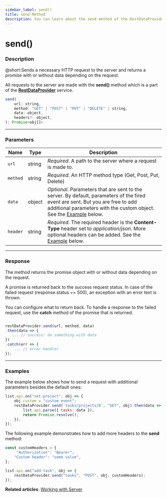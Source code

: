 ```yaml
---
sidebar_label: send()
title: send Method
description: You can learn about the send method of the RestDataProvider in the documentation of the DHTMLX JavaScript To Do List library. Browse developer guides and API reference, try out code examples and live demos, and download a free 30-day evaluation version of DHTMLX To Do List.
---
```


# send()

### Description

@short:Sends a necessary HTTP request to the server and returns a promise with or without data depending on the request. 

All requests to the server are made with the **send()** method which is a part of the [**RestDataProvider**](guides/working_with_server.md/#restdataprovider) service.

~~~js
send(
    url: string,
    method: "GET" | "POST" | "PUT" | "DELETE" | string,
    data: object,
    headers?: object,
): Promise<obj[]>
~~~

---

### Parameters


| Name       | Type        | Description |
| ----------- | ----------- | ----------- |
| `url`         |  string     | *Required*. A path to the server where a request is made to.            |
| `method`            |string             | *Required*. An HTTP method type (Get, Post, Put, Delete)            |
| `data`  | object        | *Optional*. Parameters that are sent to the server. By default, parameters of the fired event are sent.  But you are free to add additional parameters with the custom object. See the [Example](#examples) below. |
| `header`  |string       | *Required*. The required header is the **Content-Type** header set to *application/json*. More optional headers can be added. See the [Example](#examples) below. |

---

### Response

The method returns the promise object with or without data depending on the request.

A promise is returned back to the success request status. In case of the failed request (response.status == 500), an exception with an error text is thrown.

You can configure what to return back. To handle a response to the failed request, use the **catch** method of the promise that is returned. 

~~~js

restDataProvider.send(url, method, data)
.then(data => {
   ... // success: do something with data
})
.catch(err => {
    ... // error handler
});

~~~

---

### Examples

The example below shows how to send a request with additional parameters besides the default ones:

~~~js
list.api.on("set-project", obj => {
    obj.custom = "custom event";
    restDataProvider.send(`tasks/projects/0`, "GET", obj).then(data => {
        list.api.parse({ tasks: data });
        return Promise.resolve();
    }),
});
~~~

The following example demonstrates how to add more headers to the **send** method:

~~~js
const customHeaders = {
     "Authorization": "Bearer",
    "Custom header": "some value",
};

list.api.on("add-task", obj => {
    restDataProvider.send("tasks", "POST", obj, customHeaders);
});

~~~

**Related articles**: [Working with Server](guides/working_with_server.md)